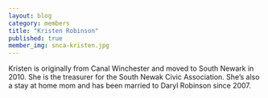 ```yaml
---
layout: blog
category: members
title: "Kristen Robinson"
published: true
member_img: snca-kristen.jpg
---
```


Kristen is originally from Canal Winchester and moved to South Newark in 2010.  She is the treasurer for the South Newak Civic Association.  She’s also a stay at home mom and has been married to Daryl Robinson since 2007.
